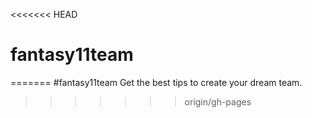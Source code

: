 <<<<<<< HEAD
# fantasy11team
=======
#fantasy11team
Get the best tips to create your dream team.
>>>>>>> origin/gh-pages
